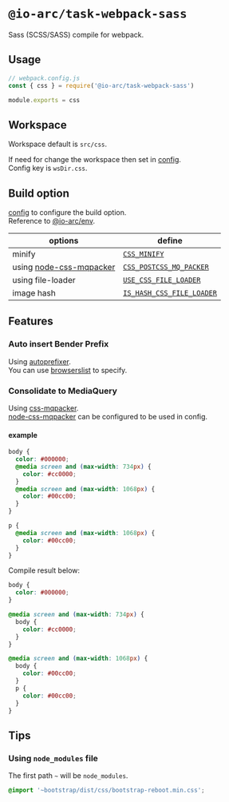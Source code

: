 # `@io-arc/task-webpack-sass`

Sass (SCSS/SASS) compile for webpack.

## Usage

```javascript
// webpack.config.js
const { css } = require('@io-arc/task-webpack-sass')

module.exports = css
```

## Workspace

Workspace default is `src/css`.

If need for change the workspace then set in [config](https://www.npmjs.com/package/node-config).  
Config key is `wsDir.css`.

## Build option

[config](https://www.npmjs.com/package/node-config) to configure the build option.  
Reference to [@io-arc/env](https://github.com/io-arc/io-arc/tree/master/packages/env).

| options                                                                | define                                                                                                          |
| ---------------------------------------------------------------------- | --------------------------------------------------------------------------------------------------------------- |
| minify                                                                 | [`CSS_MINIFY`](https://github.com/io-arc/io-arc/tree/master/packages/env#css_minify)                            |
| using [node-css-mqpacker](https://github.com/hail2u/node-css-mqpacker) | [`CSS_POSTCSS_MQ_PACKER`](https://github.com/io-arc/io-arc/tree/master/packages/env#css_css_postcss_mq_packer)  |
| using file-loader                                                      | [`USE_CSS_FILE_LOADER`](https://github.com/io-arc/io-arc/tree/master/packages/env#use_css_file_loader)          |
| image hash                                                             | [`IS_HASH_CSS_FILE_LOADER`](https://github.com/io-arc/io-arc/tree/master/packages/env#uis_hash_css_file_loader) |

## Features

### Auto insert Bender Prefix

Using [autoprefixer](https://autoprefixer.github.io/).  
You can use [browserslist](https://github.com/ai/browserslist) to specify.

### Consolidate to MediaQuery

Using [css-mqpacker](https://github.com/hail2u/node-css-mqpacker).  
[node-css-mqpacker](https://github.com/hail2u/node-css-mqpacker) can be configured to be used in config.

#### example

```scss
body {
  color: #000000;
  @media screen and (max-width: 734px) {
    color: #cc0000;
  }
  @media screen and (max-width: 1068px) {
    color: #00cc00;
  }
}

p {
  @media screen and (max-width: 1068px) {
    color: #00cc00;
  }
}
```

Compile result below:

```css
body {
  color: #000000;
}

@media screen and (max-width: 734px) {
  body {
    color: #cc0000;
  }
}

@media screen and (max-width: 1068px) {
  body {
    color: #00cc00;
  }
  p {
    color: #00cc00;
  }
}
```

## Tips

### Using `node_modules` file

The first path `~` will be `node_modules`.

```scss
@import '~bootstrap/dist/css/bootstrap-reboot.min.css';
```
